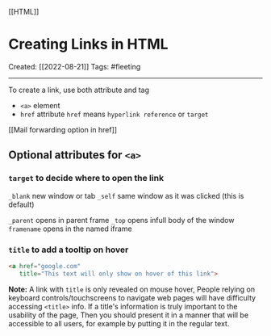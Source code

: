 [[HTML]]

# Creating Links in HTML
Created:  [[2022-08-21]]
Tags: #fleeting 

---
To create a link, use both attribute and tag
- `<a>` element
- `href` attribute
`href` means `hyperlink reference` or `target`


[[Mail forwarding option in href]]



## Optional attributes for `<a>`
### `target` to decide where to open the link
`_blank`	new window or tab
`_self`	same window as it was clicked (this is default)


`_parent`	opens in parent frame
`_top`	opens infull body of the window
`framename`	opens in the named iframe

### `title` to add a tooltip on hover
```HTML
<a href="google.com"
   title="This text will only show on hover of this link">
```
**Note:** A link with `title` is only revealed on mouse hover, 
People relying on keyboard controls/touchscreens to navigate web pages will have difficulty accessing `<title>` info. 
If a title's information is truly important to the usability of the page,
Then you should present it in a manner that will be accessible to all users, 
    for example by putting it in the regular text.










